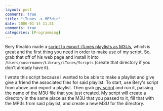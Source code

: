 ```yaml
---
layout: post
comments: true
title: "iTunes -> MP3dir"
date: 2006-01-14 11:51
comments: true
categories: [Programming]
---
```

Bery Rinaldo made a <a href="http://homepage.mac.com/beryrinaldo/AudioTron/Export_Playlist_to_M3U/"> script to export iTunes playlists as M3Us</a>, which is great and the first thing you need in order to make use of my script.  So, grab that off of his web page and install it into `/Users/<username>/Library/iTunes/Scripts` (create that directory if you don't already have it).

I wrote this script because I wanted to be able to make a playlist and give give a friend the associated files for said playlist.  To start, use Bery's script from above and export a playlist.  Then grab [my script](http://dinomite.net/wp-content/attic/playlist.txt) and run it, passing the name of the M3U file that you just created.  My script will create a directory in the same place as the M3U that you passed to it, fill that with the MP3s from said playlist, and create a new M3U for the directory.</username>
